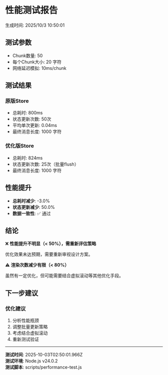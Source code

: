 # 性能测试报告

生成时间: 2025/10/3 10:50:01

## 测试参数
- Chunk数量: 50
- 每个Chunk大小: 20 字符
- 网络延迟模拟: 10ms/chunk

## 测试结果

### 原版Store
- 总耗时: 800ms
- 状态更新次数: 50次
- 平均单次更新: 0.04ms
- 最终消息长度: 1000 字符

### 优化版Store
- 总耗时: 824ms
- 状态更新次数: 25次（批量flush）
- 最终消息长度: 1000 字符

## 性能提升

- **总耗时减少**: -3.0%
- **状态更新减少**: 50.0%
- **数据一致性**: ✅ 通过

## 结论

❌ **性能提升不明显（< 50%），需重新评估策略**

优化效果未达预期，需要重新审视设计方案。


⚠️ **渲染次数减少有限（< 80%）**

虽然有一定优化，但可能需要结合虚拟滚动等其他优化手段。

## 下一步建议

### 优化建议

1. 分析性能瓶颈
2. 调整批量更新策略
3. 考虑结合虚拟滚动
4. 重新测试验证

---

**测试时间**: 2025-10-03T02:50:01.966Z  
**测试环境**: Node.js v24.0.2  
**测试脚本**: scripts/performance-test.js
